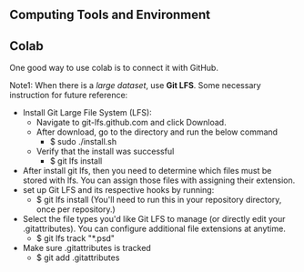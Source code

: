 ﻿## Computing Tools and Environment


## Colab
One good way to use colab is to connect it with GitHub. 

Note1: When there is a _large dataset_, use **Git LFS**. Some necessary instruction for future reference:
  * Install Git Large File System (LFS):
    * Navigate to git-lfs.github.com and click Download.
    * After download, go to the directory and run the below command
      * $ sudo ./install.sh
    * Verify that the install was successful
      * $ git lfs install
  * After install git lfs, then you need to determine which files must be stored with lfs. You can assign those files with assigning their extension.
  * set up Git LFS and its respective hooks by running:
    * $ git lfs install  (You'll need to run this in your repository directory, once per repository.) 
  * Select the file types you'd like Git LFS to manage (or directly edit your .gitattributes). You can configure additional file extensions at anytime.
    * $ git lfs track "*.psd"
  * Make sure .gitattributes is tracked
    * $ git add .gitattributes
